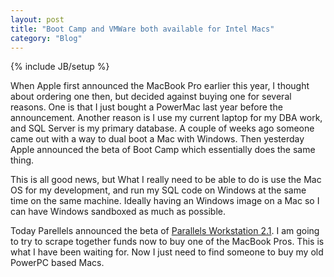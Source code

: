 ```yaml
---
layout: post
title: "Boot Camp and VMWare both available for Intel Macs"
category: "Blog"
---
```

{% include JB/setup %}

When Apple first announced the MacBook Pro earlier this year, I thought about ordering one then, but decided against buying one for several reasons. One is that I just bought a PowerMac last year before the announcement. Another reason is I use my current laptop for my DBA work, and SQL Server is my primary database. A couple of weeks ago someone came out with a way to dual boot a Mac with Windows. Then yesterday Apple announced the beta of Boot Camp which essentially does the same thing.

This is all good news, but What I really need to be able to do is use the Mac OS for my development, and run my SQL code on Windows at the same time on the same machine. Ideally having an Windows image on a Mac so I can have Windows sandboxed as much as possible.

Today Parellels announced the beta of [Parallels Workstation 2.1](http://www.parallels.com/en/products/workstation/mac/). I am going to try to scrape together funds now to buy one of the MacBook Pros. This is what I have been waiting for. Now I just need to find someone to buy my old PowerPC based Macs.